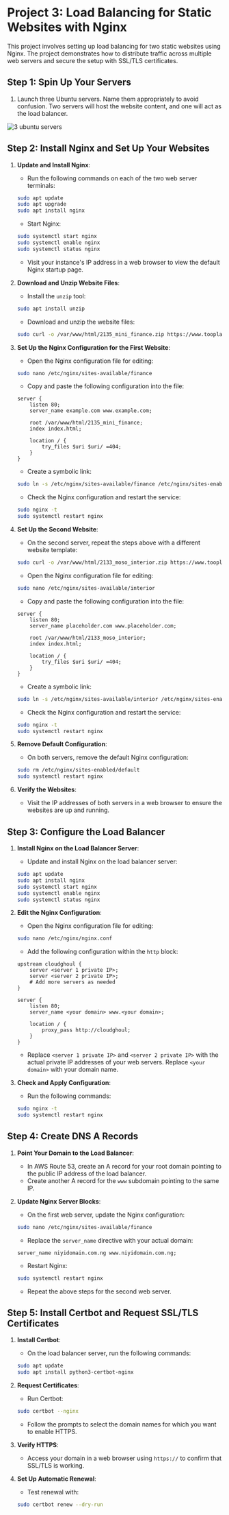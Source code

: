 # Project 3: Load Balancing for Static Websites with Nginx

This project involves setting up load balancing for two static websites using Nginx. The project demonstrates how to distribute traffic across multiple web servers and secure the setup with SSL/TLS certificates.

## Step 1: Spin Up Your Servers
1. Launch three Ubuntu servers. Name them appropriately to avoid confusion. Two servers will host the website content, and one will act as the load balancer.

![3 ubuntu servers](img/)

## Step 2: Install Nginx and Set Up Your Websites
1. **Update and Install Nginx**:
    - Run the following commands on each of the two web server terminals:
    ```bash
    sudo apt update
    sudo apt upgrade
    sudo apt install nginx
    ```
    - Start Nginx:
    ```bash
    sudo systemctl start nginx
    sudo systemctl enable nginx
    sudo systemctl status nginx
    ```
    - Visit your instance's IP address in a web browser to view the default Nginx startup page.

2. **Download and Unzip Website Files**:
    - Install the `unzip` tool:
    ```bash
    sudo apt install unzip
    ```
    - Download and unzip the website files:
    ```bash
    sudo curl -o /var/www/html/2135_mini_finance.zip https://www.tooplate.com/zip-templates/2135_mini_finance.zip && sudo unzip -d /var/www/html/ /var/www/html/2135_mini_finance.zip && sudo rm -f /var/www/html/2135_mini_finance.zip
    ```

3. **Set Up the Nginx Configuration for the First Website**:
    - Open the Nginx configuration file for editing:
    ```bash
    sudo nano /etc/nginx/sites-available/finance
    ```
    - Copy and paste the following configuration into the file:
    ```nginx
    server {
        listen 80;
        server_name example.com www.example.com;

        root /var/www/html/2135_mini_finance;
        index index.html;

        location / {
            try_files $uri $uri/ =404;
        }
    }
    ```
    - Create a symbolic link:
    ```bash
    sudo ln -s /etc/nginx/sites-available/finance /etc/nginx/sites-enabled/
    ```
    - Check the Nginx configuration and restart the service:
    ```bash
    sudo nginx -t
    sudo systemctl restart nginx
    ```

4. **Set Up the Second Website**:
    - On the second server, repeat the steps above with a different website template:
    ```bash
    sudo curl -o /var/www/html/2133_moso_interior.zip https://www.tooplate.com/zip-templates/2133_moso_interior.zip && sudo unzip -d /var/www/html/ /var/www/html/2133_moso_interior.zip && sudo rm -f /var/www/html/2133_moso_interior.zip
    ```
    - Open the Nginx configuration file for editing:
    ```bash
    sudo nano /etc/nginx/sites-available/interior
    ```
    - Copy and paste the following configuration into the file:
    ```nginx
    server {
        listen 80;
        server_name placeholder.com www.placeholder.com;

        root /var/www/html/2133_moso_interior;
        index index.html;

        location / {
            try_files $uri $uri/ =404;
        }
    }
    ```
    - Create a symbolic link:
    ```bash
    sudo ln -s /etc/nginx/sites-available/interior /etc/nginx/sites-enabled/
    ```
    - Check the Nginx configuration and restart the service:
    ```bash
    sudo nginx -t
    sudo systemctl restart nginx
    ```

5. **Remove Default Configuration**:
    - On both servers, remove the default Nginx configuration:
    ```bash
    sudo rm /etc/nginx/sites-enabled/default
    sudo systemctl restart nginx
    ```

6. **Verify the Websites**:
    - Visit the IP addresses of both servers in a web browser to ensure the websites are up and running.

## Step 3: Configure the Load Balancer
1. **Install Nginx on the Load Balancer Server**:
    - Update and install Nginx on the load balancer server:
    ```bash
    sudo apt update
    sudo apt install nginx
    sudo systemctl start nginx
    sudo systemctl enable nginx
    sudo systemctl status nginx
    ```

2. **Edit the Nginx Configuration**:
    - Open the Nginx configuration file for editing:
    ```bash
    sudo nano /etc/nginx/nginx.conf
    ```
    - Add the following configuration within the `http` block:
    ```nginx
    upstream cloudghoul {
        server <server 1 private IP>;
        server <server 2 private IP>;
        # Add more servers as needed
    }

    server {
        listen 80;
        server_name <your domain> www.<your domain>;

        location / {
            proxy_pass http://cloudghoul;
        }
    }
    ```
    - Replace `<server 1 private IP>` and `<server 2 private IP>` with the actual private IP addresses of your web servers. Replace `<your domain>` with your domain name.

3. **Check and Apply Configuration**:
    - Run the following commands:
    ```bash
    sudo nginx -t
    sudo systemctl restart nginx
    ```

## Step 4: Create DNS A Records
1. **Point Your Domain to the Load Balancer**:
    - In AWS Route 53, create an A record for your root domain pointing to the public IP address of the load balancer.
    - Create another A record for the `www` subdomain pointing to the same IP.

2. **Update Nginx Server Blocks**:
    - On the first web server, update the Nginx configuration:
    ```bash
    sudo nano /etc/nginx/sites-available/finance
    ```
    - Replace the `server_name` directive with your actual domain:
    ```nginx
    server_name niyidomain.com.ng www.niyidomain.com.ng;
    ```
    - Restart Nginx:
    ```bash
    sudo systemctl restart nginx
    ```

    - Repeat the above steps for the second web server.

## Step 5: Install Certbot and Request SSL/TLS Certificates
1. **Install Certbot**:
    - On the load balancer server, run the following commands:
    ```bash
    sudo apt update
    sudo apt install python3-certbot-nginx
    ```

2. **Request Certificates**:
    - Run Certbot:
    ```bash
    sudo certbot --nginx
    ```
    - Follow the prompts to select the domain names for which you want to enable HTTPS.

3. **Verify HTTPS**:
    - Access your domain in a web browser using `https://` to confirm that SSL/TLS is working.

4. **Set Up Automatic Renewal**:
    - Test renewal with:
    ```bash
    sudo certbot renew --dry-run
    ```
